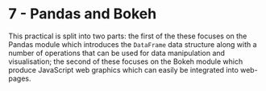 # 7 - Pandas and Bokeh

This practical is split into two parts: the first of the these focuses on the
Pandas module which introduces the `DataFrame` data structure along with a
number of operations that can be used for data manipulation and visualisation;
the second of these focuses on the Bokeh module which produce JavaScript web
graphics which can easily be integrated into web-pages.

